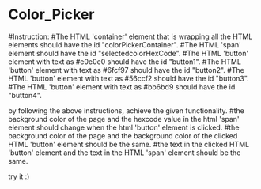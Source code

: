 # Color_Picker

#Instruction:
#The HTML 'container' element that is wrapping all the HTML elements should have the id "colorPickerContainer".
#The HTML 'span' element should have the id "selectedcolorHexCode".
#The HTML 'button' element with text as #e0e0e0 should have the id "button1".
#The HTML 'button' element with text as #6fcf97 should have the id "button2".
#The HTML 'button' element with text as #56ccf2 should have the id "button3".
#The HTML 'button' element with text as #bb6bd9 should have the id "button4".




by following the above instructions, achieve the given functionality.
#the background color of the page and the hexcode value in the html 'span' element should change when the html 'button' element is clicked.
#the background color of the page  and the background color of the clicked HTML 'button' element should be the same.
#the text in the clicked HTML 'button' element and the text in the HTML 'span'  element  should be the same.

try it :)
